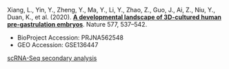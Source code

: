 Xiang, L., Yin, Y., Zheng, Y., Ma, Y., Li, Y., Zhao, Z., Guo, J., Ai, Z., Niu, Y., Duan, K., et al. (2020). **[A developmental landscape of 3D-cultured human pre-gastrulation embryos](https://www.nature.com/articles/s41586-019-1875-y)**. Nature 577, 537–542.

- BioProject Accession: PRJNA562548
- GEO Accession: GSE136447

[scRNA-Seq secondary analysis](https://jlduan.github.io/Replica/s41586-019-1875-y/notebooks/analyze_refactored.html)

<br>
